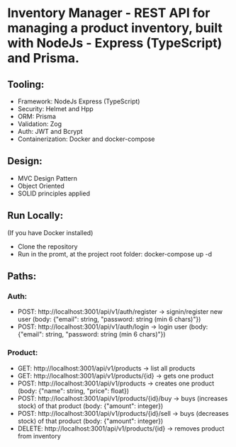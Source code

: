 # Inventory Manager - REST API for managing a product inventory, built with NodeJs - Express (TypeScript) and Prisma.

## Tooling:
- Framework: NodeJs Express (TypeScript)
- Security: Helmet and Hpp
- ORM: Prisma
- Validation: Zog
- Auth: JWT and Bcrypt
- Containerization: Docker and docker-compose

## Design:
- MVC Design Pattern
- Object Oriented
- SOLID principles applied

## Run Locally:
(If you have Docker installed)
- Clone the repository
- Run in the promt, at the project root folder: docker-compose up -d

## Paths:
### Auth:
- POST: http://localhost:3001/api/v1/auth/register -> signin/register new user (body: {"email": string, "password: string (min 6 chars)"})
- POST: http://localhost:3001/api/v1/auth/login -> login user (body: {"email": string, "password: string (min 6 chars)"})

### Product:
- GET: http://localhost:3001/api/v1/products -> list all products
- GET: http://localhost:3001/api/v1/products/{id} -> gets one product
- POST: http://localhost:3001/api/v1/products -> creates one product (body: {"name": string, "price": float})
- POST: http://localhost:3001/api/v1/products/{id}/buy -> buys (increases stock) of that product (body: {"amount": integer})
- POST: http://localhost:3001/api/v1/products/{id}/sell -> buys (decreases stock) of that product (body: {"amount": integer})
- DELETE: http://localhost:3001/api/v1/products/{id} -> removes product from inventory 